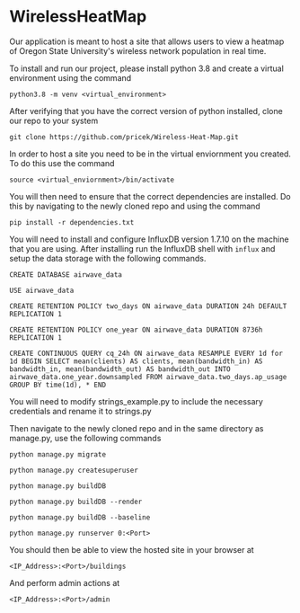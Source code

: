 # WirelessHeatMap

Our application is meant to host a site that allows users to view a heatmap of Oregon State University's wireless network population in real time.

To install and run our project, please install python 3.8 and create a virtual environment using the command

```python3.8 -m venv <virtual_environment>```

After verifying that you have the correct version of python installed, clone our repo to your system

```git clone https://github.com/pricek/Wireless-Heat-Map.git```

In order to host a site you need to be in the virtual enviornment you created. To do this use the command

```source <virtual_enviornment>/bin/activate```

You will then need to ensure that the correct dependencies are installed. Do this by navigating to the newly cloned repo and using the command

```pip install -r dependencies.txt```

You will need to install and configure InfluxDB version 1.7.10 on the machine that you are using. After installing run the InfluxDB shell with ```influx``` and setup the data storage with the following commands.

```CREATE DATABASE airwave_data```

```USE airwave_data```

```CREATE RETENTION POLICY two_days ON airwave_data DURATION 24h DEFAULT REPLICATION 1```

```CREATE RETENTION POLICY one_year ON airwave_data DURATION 8736h REPLICATION 1```

```CREATE CONTINUOUS QUERY cq_24h ON airwave_data RESAMPLE EVERY 1d for 1d BEGIN SELECT mean(clients) AS clients, mean(bandwidth_in) AS bandwidth_in, mean(bandwidth_out) AS bandwidth_out INTO airwave_data.one_year.downsampled FROM airwave_data.two_days.ap_usage GROUP BY time(1d), * END```

You will need to modify strings_example.py to include the necessary credentials and rename it to strings.py

Then navigate to the newly cloned repo and in the same directory as manage.py, use the following commands

```python manage.py migrate```

```python manage.py createsuperuser```

```python manage.py buildDB```

```python manage.py buildDB --render```

```python manage.py buildDB --baseline```

```python manage.py runserver 0:<Port>```

You should then be able to view the hosted site in your browser at

```<IP_Address>:<Port>/buildings```

And perform admin actions at

```<IP_Address>:<Port>/admin```
